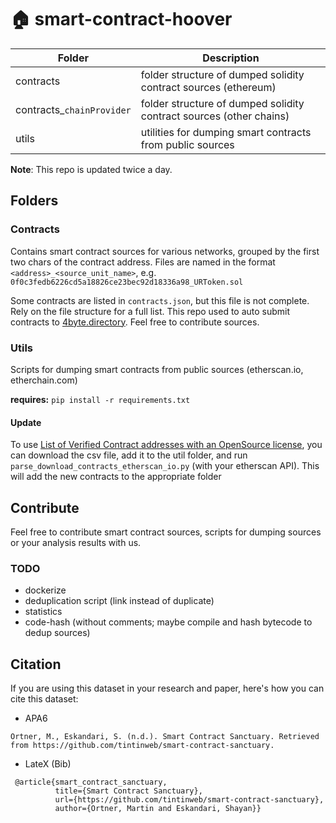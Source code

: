 # 🏠 smart-contract-hoover

| Folder       | Description   |
| ------------ | ------------- |
| contracts    | folder structure of dumped solidity contract sources (ethereum) |
| contracts_`chainProvider`    | folder structure of dumped solidity contract sources (other chains)|
| utils        | utilities for dumping smart contracts from public sources |

**Note**: This repo is updated twice a day.

## Folders

### Contracts

Contains smart contract sources for various networks, grouped by the first two chars of the contract address.
Files are named in the format `<address>_<source_unit_name>`, e.g. `0f0c3fedb6226cd5a18826ce23bec92d18336a98_URToken.sol`

Some contracts are listed in `contracts.json`, but this file is not complete. Rely on the file structure for a full list. 
This repo used to auto submit contracts to [4byte.directory](https://www.4byte.directory/). Feel free to contribute sources.


### Utils

Scripts for dumping smart contracts from public sources (etherscan.io, etherchain.com)

**requires:** `pip install -r requirements.txt`


#### Update

To use [List of Verified Contract addresses with an OpenSource license](https://etherscan.io/exportData?type=open-source-contract-codes), you can download the csv file, add it to the util folder, and run `parse_download_contracts_etherscan_io.py` (with your etherscan API). This will add the new contracts to the appropriate folder

## Contribute

Feel free to contribute smart contract sources, scripts for dumping sources or your analysis results with us.

### TODO

* dockerize 
* deduplication script (link instead of duplicate)
* statistics
* code-hash (without comments; maybe compile and hash bytecode to dedup sources)

## Citation
If you are using this dataset in your research and paper, here's how you can cite this dataset: 

- APA6
```
Ortner, M., Eskandari, S. (n.d.). Smart Contract Sanctuary. Retrieved from https://github.com/tintinweb/smart-contract-sanctuary.
```

- LateX (Bib)
```
 @article{smart_contract_sanctuary, 
          title={Smart Contract Sanctuary}, 
          url={https://github.com/tintinweb/smart-contract-sanctuary}, 
          author={Ortner, Martin and Eskandari, Shayan}} 
 ```

